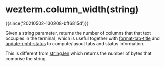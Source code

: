 # wezterm.column_width(string)

{{since('20210502-130208-bff6815d')}}

Given a string parameter, returns the number of columns that that text occupies
in the terminal, which is useful together with
[format-tab-title](../window-events/format-tab-title.md) and
[update-right-status](../window-events/update-right-status.md) to
compute/layout tabs and status information.

This is different from [string.len](https://www.lua.org/manual/5.3/manual.html#pdf-string.len)
which returns the number of bytes that comprise the string.

